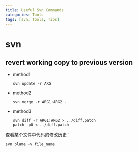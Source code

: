 ```yaml
---
title: Useful Svn Commands
categories: Tools
tags: [svn, Tools, Tips]
---
```

# svn

##  revert working copy to previous version

* method1

  ```shell
  svn update -r ARG
  ```

* method2

  ```shell
  svn merge -r ARG1:ARG2 .
  ```

* method3

  ```shell
  svn diff -r ARG1:ARG2 > ../diff.patch
  patch -p0 < ../diff.patch
  ```

查看某个文件中代码的修改历史：

```shell
svn blame -v file_name
```


